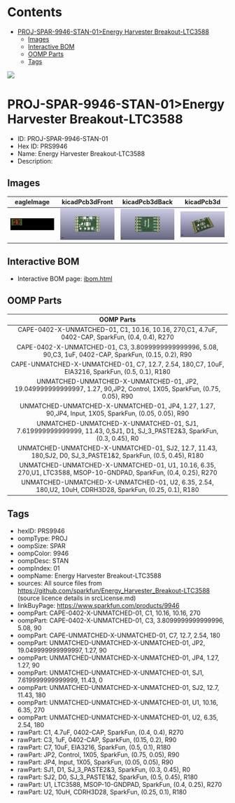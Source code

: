 



Contents
========

* [PROJ-SPAR-9946-STAN-01>Energy Harvester Breakout-LTC3588](#proj-spar-9946-stan-01energy-harvester-breakout-ltc3588)
	* [Images](#images)
	* [Interactive BOM](#interactive-bom)
	* [OOMP Parts](#oomp-parts)
	* [Tags](#tags)
  
![][im]
# PROJ-SPAR-9946-STAN-01>Energy Harvester Breakout-LTC3588

- ID: PROJ-SPAR-9946-STAN-01
- Hex ID: PRS9946
- Name: Energy Harvester Breakout-LTC3588
- Description: 

## Images
  
  

|eagleImage|kicadPcb3dFront|kicadPcb3dBack|kicadPcb3d|
| :---: | :---: | :---: | :---: |
|[![eagleImage](eagleImage_140.png)](eagleImage_600.png)|[![kicadPcb3dFront](kicadPcb3dFront_140.png)](kicadPcb3dFront_600.png)|[![kicadPcb3dBack](kicadPcb3dBack_140.png)](kicadPcb3dBack_600.png)|[![kicadPcb3d](kicadPcb3d_140.png)](kicadPcb3d_600.png)|

## Interactive BOM

- Interactive BOM page: [ibom.html](kicad/bom/ibom.html)

## OOMP Parts
  

|OOMP Parts|
| :---: |
|CAPE-0402-X-UNMATCHED-01, C1, 10.16, 10.16, 270,C1, 4.7uF, 0402-CAP, SparkFun, (0.4, 0.4), R270|
|CAPE-0402-X-UNMATCHED-01, C3, 3.8099999999999996, 5.08, 90,C3, 1uF, 0402-CAP, SparkFun, (0.15, 0.2), R90|
|CAPE-UNMATCHED-X-UNMATCHED-01, C7, 12.7, 2.54, 180,C7, 10uF, EIA3216, SparkFun, (0.5, 0.1), R180|
|UNMATCHED-UNMATCHED-X-UNMATCHED-01, JP2, 19.049999999999997, 1.27, 90,JP2, Control, 1X05, SparkFun, (0.75, 0.05), R90|
|UNMATCHED-UNMATCHED-X-UNMATCHED-01, JP4, 1.27, 1.27, 90,JP4, Input, 1X05, SparkFun, (0.05, 0.05), R90|
|UNMATCHED-UNMATCHED-X-UNMATCHED-01, SJ1, 7.619999999999999, 11.43, 0,SJ1, D1, SJ_3_PASTE2&3, SparkFun, (0.3, 0.45), R0|
|UNMATCHED-UNMATCHED-X-UNMATCHED-01, SJ2, 12.7, 11.43, 180,SJ2, D0, SJ_3_PASTE1&2, SparkFun, (0.5, 0.45), R180|
|UNMATCHED-UNMATCHED-X-UNMATCHED-01, U1, 10.16, 6.35, 270,U1, LTC3588, MSOP-10-GNDPAD, SparkFun, (0.4, 0.25), R270|
|UNMATCHED-UNMATCHED-X-UNMATCHED-01, U2, 6.35, 2.54, 180,U2, 10uH, CDRH3D28, SparkFun, (0.25, 0.1), R180|

## Tags

- hexID: PRS9946
- oompType: PROJ
- oompSize: SPAR
- oompColor: 9946
- oompDesc: STAN
- oompIndex: 01
- oompName: Energy Harvester Breakout-LTC3588
- sources: All source files from https://github.com/sparkfun/Energy_Harvester_Breakout-LTC3588 (source licence details in srcLicense.md)
- linkBuyPage: https://www.sparkfun.com/products/9946
- oompPart: CAPE-0402-X-UNMATCHED-01, C1, 10.16, 10.16, 270
- oompPart: CAPE-0402-X-UNMATCHED-01, C3, 3.8099999999999996, 5.08, 90
- oompPart: CAPE-UNMATCHED-X-UNMATCHED-01, C7, 12.7, 2.54, 180
- oompPart: UNMATCHED-UNMATCHED-X-UNMATCHED-01, JP2, 19.049999999999997, 1.27, 90
- oompPart: UNMATCHED-UNMATCHED-X-UNMATCHED-01, JP4, 1.27, 1.27, 90
- oompPart: UNMATCHED-UNMATCHED-X-UNMATCHED-01, SJ1, 7.619999999999999, 11.43, 0
- oompPart: UNMATCHED-UNMATCHED-X-UNMATCHED-01, SJ2, 12.7, 11.43, 180
- oompPart: UNMATCHED-UNMATCHED-X-UNMATCHED-01, U1, 10.16, 6.35, 270
- oompPart: UNMATCHED-UNMATCHED-X-UNMATCHED-01, U2, 6.35, 2.54, 180
- rawPart: C1, 4.7uF, 0402-CAP, SparkFun, (0.4, 0.4), R270
- rawPart: C3, 1uF, 0402-CAP, SparkFun, (0.15, 0.2), R90
- rawPart: C7, 10uF, EIA3216, SparkFun, (0.5, 0.1), R180
- rawPart: JP2, Control, 1X05, SparkFun, (0.75, 0.05), R90
- rawPart: JP4, Input, 1X05, SparkFun, (0.05, 0.05), R90
- rawPart: SJ1, D1, SJ_3_PASTE2&3, SparkFun, (0.3, 0.45), R0
- rawPart: SJ2, D0, SJ_3_PASTE1&2, SparkFun, (0.5, 0.45), R180
- rawPart: U1, LTC3588, MSOP-10-GNDPAD, SparkFun, (0.4, 0.25), R270
- rawPart: U2, 10uH, CDRH3D28, SparkFun, (0.25, 0.1), R180



[im]: kicadPcb3d_450.png
